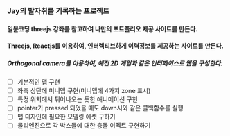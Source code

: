 ### Jay의 발자취를 기록하는 프로젝트

#### 일분코딩 threejs 강좌를 참고하여 나만의 포트폴리오 제공 사이트를 만든다.

#### Threejs, Reactjs를 이용하여, 인터렉티브하게 이력정보를 제공하는 사이트를 만든다.

##### Orthogonal camera를 이용하여, 예전 2D 게임과 같은 인터페이스로 웹을 구성한다.

- [ ] 기본적인 맵 구현
- [ ] 좌측 상단에 미니맵 구현(미니맵에 4가지 zone 표시)
- [ ] 특정 위치에서 튀어나오는 듯한 애니메이션 구현
- [ ] pointer가 pressed 되었을 때도 down시와 같은 콜백함수를 실행
- [ ] 맵 디자인에 필요한 모델링 에셋 구하기
- [ ] 물리엔진으로 각 박스들에 대한 충돌 이펙트 구현하기
